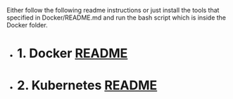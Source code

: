 Either follow the following readme instructions or just install the tools that specified in Docker/README.md and run the bash script which is inside the Docker folder.
 
 
 - # 1. Docker     [README](https://bag.org.tr/proje/util/bulut-zincir/tree/master/Docker)
 
 - # 2. Kubernetes [README](https://bag.org.tr/proje/util/bulut-zincir/tree/master/Kubernetes)
